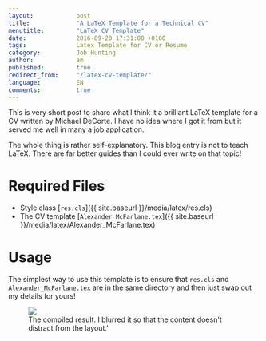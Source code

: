 ```yaml
---
layout:            post
title:             "A LaTeX Template for a Technical CV"
menutitle:         "LaTeX CV Template"
date:              2016-09-20 17:31:00 +0100
tags:              Latex Template for CV or Resume
category:          Job Hunting
author:            am
published:         true
redirect_from:     "/latex-cv-template/"
language:          EN
comments:          true
---
```


This is very short post to share what I think it a brilliant LaTeX template for a CV written by Michael DeCorte. I have no idea where I got it from but it served me well in many a job application.

The whole thing is rather self-explanatory. This blog entry is not to teach LaTeX. There are far better guides than I could ever write on that topic!

# Required Files

 - Style class [`res.cls`]({{ site.baseurl }}/media/latex/res.cls)
 - The CV template [`Alexander_McFarlane.tex`]({{ site.baseurl }}/media/latex/Alexander_McFarlane.tex)

# Usage
The simplest way to use this template is to ensure that `res.cls` and `Alexander_McFarlane.tex` are in the same directory and then just swap out my details for yours!

<figure>
   <img src="{{ site.baseurl }}/media/img/latex-cv-img.png" />
   <figcaption>The compiled result. I blurred it so that the content doesn't distract from the layout.'</figcaption>
</figure>